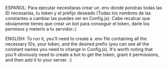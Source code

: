 ESPAÑOL: Para ejecutar necesitaras crear un .env donde pondras todas las ID necesarias, tu token y el prefijo deseado (Todas los nombres de las constantes a cambiar las puedes ver en Config.js). Cabe recalcar que obviamente tienes que crear un bot para conseguir el token, darle los permisos y meterlo a tu servidor.:)

ENGLISH: To run it, you'll need to create a .env file containing all the necessary IDs, your token, and the desired prefix (you can see all the constant names you need to change in Config.js). It's worth noting that you'll obviously need to create a bot to get the token, grant it permissions, and then add it to your server. :)
